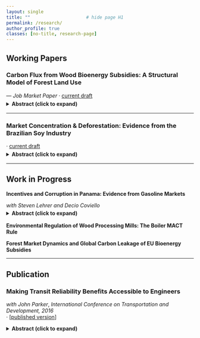 ```yaml
---
layout: single
title: ""                     # hide page H1
permalink: /research/
author_profile: true
classes: [no-title, research-page]
---
```


## Working Papers

### Carbon Flux from Wood Bioenergy Subsidies: A Structural Model of Forest Land Use  
<p style="margin: 0.05rem 0 0.30rem 0; font-weight: 400;">— <em>Job Market Paper</em> · <a href="#" target="_blank">current draft</a></p>
<details style="margin: 0.25rem 0 1.00rem 0; padding-top: 0; border-top: 0;">
  <summary><strong>Abstract (click to expand)</strong></summary>
Wood bioenergy offers one path to reduce carbon emissions from fossil energy and is an increasingly important fuel in both the U.K. and EU-27. Yet, because wood is more carbon intensive than fossil fuels at the smokestack, the climate impact from wood bioenergy policies depends on whether forest carbon uptake offsets these emissions. I study this question in the context of the U.S. South, a globally significant supplier of wood bioenergy. I develop a dynamic structural model of land use and harvesting decisions, extending a traditional stochastic Faustmann model to incorporate land-use switching and oligopsony power. Using this model, I assess the impact of wood bioenergy mills supplying wood to Europe following large bioenergy subsidies. The model is estimated on a panel of 5.1 million land plots, built from remote-sensing data on land use, tree harvesting, and forest biomass accumulation. My estimates imply that by 2050, harvesting rates increase by 6%, and due to imperfect replanting, forested area shrinks by ≈1,500 km² — roughly the size of Orlando’s 2010 urban footprint. By 2024, this translates to an annual decline in carbon sequestration equal to 1.3% of U.K. emissions. The resulting reduction in forest carbon stocks does not recover within any relevant policy horizon.
</details>

<hr style="margin: 0.80rem 0 1.00rem;">

### Market Concentration & Deforestation: Evidence from the Brazilian Soy Industry  
<p style="margin: 0.05rem 0 0.30rem 0; font-weight: 400;">· <a href="#" target="_blank">current draft</a></p>
<details style="margin: 0.25rem 0 1.00rem 0; padding-top: 0; border-top: 0;">
  <summary><strong>Abstract (click to expand)</strong></summary>
The Brazilian soy industry is a leading cause of deforestation in several major biomes, including the Amazon, yet little is known about how market structure affects land-use outcomes. This paper exploits the 2014 acquisition and merger of two major soy exporters by China’s state-owned firm COFCO to estimate the causal effects of buyer concentration on farmgate soy prices, production, and deforestation. Using a municipality-level panel from 2006–2018 linking supply-chain data, administrative data, and MapBiomas deforestation records, I implement a staggered event-study design to estimate local impacts of the merger. Results show a short-run increase in farmgate prices where buyer concentration rose — an unexpected effect consistent with strategic mutual forbearance among oligopsonists. In contrast, when COFCO enters new markets, I find that increased competition leads to sustained price increases and lower deforestation. One likely mechanism is COFCO’s deforestation-free sourcing commitments.
</details>

<hr style="margin: 0.80rem 0 1.00rem;">

## Work in Progress
**Incentives and Corruption in Panama: Evidence from Gasoline Markets**  
  <p style="margin: 0.10rem 0 0.30rem 0;"><em>with Steven Lehrer and Decio Coviello</em></p>
  <details style="margin: 0.25rem 0 1.00rem 0; padding-top: 0; border-top: 0;">
  <summary><strong>Abstract (click to expand)</strong></summary>
  This paper studies the misuse of public funds using transaction-level data from Panama’s national
  fuel card program, covering over two million purchases by government employees. We document both
  passive waste, arising from weak cost-minimization incentives, and active misuse, where employees
  personally benefit. We use the fuel programs rules to develop waste and misuse measures and exploit
  two distinct sources of variation in the incentives to misuse funds. A local price shock from a merger
  involving the contracted fuel supplier reduces misuse across most agencies, whereas, national fuel price
  shocks driven by exogenous oil market events increase it. We develop an economic model of expected
  profit and detection risk to explain these behavioral responses and their heterogeneity across agencies.
  Our estimates imply an elasticity of supply of stolen fuels between 2.7 and 4.6, meaning that a 10%
  rise in fuel prices increases stolen fuel by 27-46%.
  </details>

**Environmental Regulation of Wood Processing Mills: The Boiler MACT Rule**  

**Forest Market Dynamics and Global Carbon Leakage of EU Bioenergy Subsidies**  

<hr style="margin: 0.80rem 0 1.00rem;">

## Publication

### Making Transit Reliability Benefits Accessible to Engineers  
*with John Parker*, *International Conference on Transportation and Development, 2016*  
<span style="font-weight:normal;">· [<a href="https://ascelibrary.org/doi/10.1061/9780784479926.051" target="_blank">published version</a>]</span>  

  <details style="margin: 0.25rem 0 1.00rem 0; padding-top: 0; border-top: 0;">
  <summary><strong>Abstract (click to expand)</strong></summary>
  Advances in measuring the intangible costs and benefits of transportation are being made but economic cost-benefit models used to analyze transportation infrastructure projects have not kept up. There are new benefit categories that existing transportation cost-benefit models do not include. One example is the benefit of travel time reliability. This paper summarizes the results of 30 studies of reliability and synthesizes them into a reliability ratio that can be used in transit cost-benefit analysis. By interpreting and standardizing reliability research the paper shows how cutting edge transportation research can be made available to engineering and planning professionals in their planning and design decisions. The value of reliability is implemented in a cost-benefit and risk analysis model and is freely available as a spreadsheet from the authors.
  </details>


